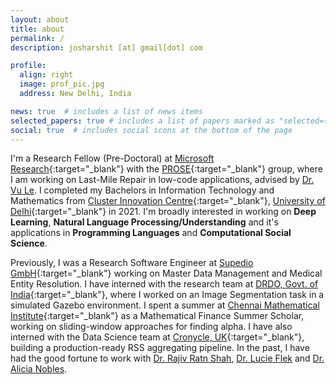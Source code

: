 ```yaml
---
layout: about
title: about
permalink: /
description: josharshit [at] gmail[dot] com

profile:
  align: right
  image: prof_pic.jpg
  address: New Delhi, India

news: true  # includes a list of news items
selected_papers: true # includes a list of papers marked as "selected={true}"
social: true  # includes social icons at the bottom of the page
---
```


I'm a Research Fellow (Pre-Doctoral) at [Microsoft Research](https://www.microsoft.com/en-us/research/){:target="\_blank"} with the [PROSE](https://www.microsoft.com/en-us/research/group/prose/){:target="\_blank"} group, where I am working on Last-Mile Repair in low-code applications, advised by [Dr. Vu Le](https://www.vuminhle.com/).
I completed my Bachelors in Information Technology and Mathematics from [Cluster Innovation Centre](https://ducic.ac.in){:target="\_blank"}, [University of Delhi](https://du.ac.in){:target="\_blank"} in 2021.
I'm broadly interested in working on **Deep Learning**, **Natural Language Processing/Understanding** and it's applications in **Programming Languages** and **Computational Social Science**. 

Previously, I was a Research Software Engineer at [Supedio GmbH](https://supedio.com){:target="\_blank"} working on Master Data Management and Medical Entity Resolution.
I have interned with the research team at [DRDO, Govt. of India](https://www.drdo.gov.in/home){:target="\_blank"}, where I worked on an Image Segmentation task in a simulated Gazebo environment.
I spent a summer at [Chennai Mathematical Institute](https://www.cmi.ac.in/){:target="\_blank"} as a Mathematical Finance Summer Scholar, working on sliding-window approaches for finding alpha.
I have also interned with the Data Science team at [Cronycle, UK](https://cronycle.com){:target="\_blank"}, building a production-ready RSS aggregating pipeline.
In the past, I have had the good fortune to work with [Dr. Rajiv Ratn Shah](http://midas.iiitd.edu.in/team/rajiv-ratn-shah.html), [Dr. Lucie Flek](https://lucieflek.github.io/) and [Dr. Alicia Nobles](https://a-nobles.github.io/).
<!-- Presently, I am modeling polite requests and tinkering with **conversational agents**. I have also worked on Suicide Risk Assessment on Social Media, Keyphrase Extraction, and processing invoices. -->
